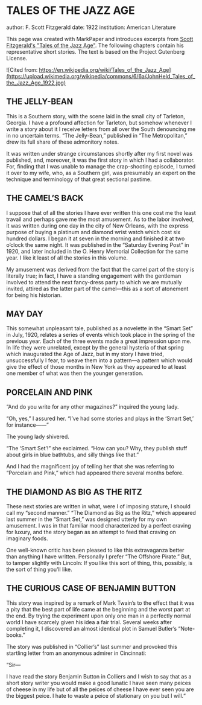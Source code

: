# TALES OF THE JAZZ AGE
author: F. Scott Fitzgerald
date: 1922
institution: American Literature

This page was created with MarkPaper and introduces excerpts from [Scott Fitzgerald's "Tales of the Jazz Age"](https://www.gutenberg.org/cache/epub/6695/pg6695-images.html). The following chapters contain his representative short stories. The text is based on the Project Gutenberg License.

![Cited from: https://en.wikipedia.org/wiki/Tales_of_the_Jazz_Age](https://upload.wikimedia.org/wikipedia/commons/6/6a/JohnHeld_Tales_of_the_Jazz_Age_1922.jpg)

## THE JELLY-BEAN
This is a Southern story, with the scene laid in the small city of Tarleton, Georgia. I have a profound affection for Tarleton, but somehow whenever I write a story about it I receive letters from all over the South denouncing me in no uncertain terms. “The Jelly-Bean,” published in “The Metropolitan,” drew its full share of these admonitory notes.

It was written under strange circumstances shortly after my first novel was published, and, moreover, it was the first story in which I had a collaborator. For, finding that I was unable to manage the crap-shooting episode, I turned it over to my wife, who, as a Southern girl, was presumably an expert on the technique and terminology of that great sectional pastime.

## THE CAMEL’S BACK
I suppose that of all the stories I have ever written this one cost me the least travail and perhaps gave me the most amusement. As to the labor involved, it was written during one day in the city of New Orleans, with the express purpose of buying a platinum and diamond wrist watch which cost six hundred dollars. I began it at seven in the morning and finished it at two o’clock the same night. It was published in the “Saturday Evening Post” in 1920, and later included in the O. Henry Memorial Collection for the same year. I like it least of all the stories in this volume.

My amusement was derived from the fact that the camel part of the story is literally true; in fact, I have a standing engagement with the gentleman involved to attend the next fancy-dress party to which we are mutually invited, attired as the latter part of the camel—this as a sort of atonement for being his historian.

## MAY DAY
This somewhat unpleasant tale, published as a novelette in the “Smart Set” in July, 1920, relates a series of events which took place in the spring of the previous year. Each of the three events made a great impression upon me. In life they were unrelated, except by the general hysteria of that spring which inaugurated the Age of Jazz, but in my story I have tried, unsuccessfully I fear, to weave them into a pattern—a pattern which would give the effect of those months in New York as they appeared to at least one member of what was then the younger generation.

## PORCELAIN AND PINK

“And do you write for any other magazines?” inquired the young lady.

“Oh, yes,” I assured her. “I’ve had some stories and plays in the ‘Smart Set,’ for instance——”

The young lady shivered.

“The ‘Smart Set’!” she exclaimed. “How can you? Why, they publish stuff about girls in blue bathtubs, and silly things like that.”

And I had the magnificent joy of telling her that she was referring to “Porcelain and Pink,” which had appeared there several months before.

## THE DIAMOND AS BIG AS THE RITZ
These next stories are written in what, were I of imposing stature, I should call my “second manner.” “The Diamond as Big as the Ritz,” which appeared last summer in the “Smart Set,” was designed utterly for my own amusement. I was in that familiar mood characterized by a perfect craving for luxury, and the story began as an attempt to feed that craving on imaginary foods.

One well-known critic has been pleased to like this extravaganza better than anything I have written. Personally I prefer “The Offshore Pirate.” But, to tamper slightly with Lincoln: If you like this sort of thing, this, possibly, is the sort of thing you’ll like.

## THE CURIOUS CASE OF BENJAMIN BUTTON

This story was inspired by a remark of Mark Twain’s to the effect that it was a pity that the best part of life came at the beginning and the worst part at the end. By trying the experiment upon only one man in a perfectly normal world I have scarcely given his idea a fair trial. Several weeks after completing it, I discovered an almost identical plot in Samuel Butler’s “Note-books.”

The story was published in “Collier’s” last summer and provoked this startling letter from an anonymous admirer in Cincinnati:

“Sir—

I have read the story Benjamin Button in Colliers and I wish to say that as a short story writer you would make a good lunatic I have seen many peices of cheese in my life but of all the peices of cheese I have ever seen you are the biggest peice. I hate to waste a peice of stationary on you but I will.“
